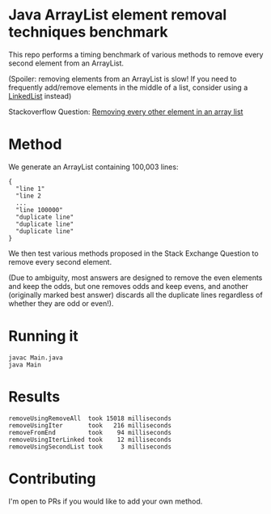 # Java ArrayList element removal techniques benchmark

This repo performs a timing benchmark of various methods to remove every second element from an ArrayList.

(Spoiler: removing elements from an ArrayList is slow! If you need to frequently add/remove elements in the middle of a list, consider using a [LinkedList](https://docs.oracle.com/javase/8/docs/api/java/util/LinkedList.html) instead)

Stackoverflow Question: [Removing every other element in an array list](https://stackoverflow.com/questions/61845242/removing-every-other-element-in-an-array-list/61845315)


# Method

We generate an ArrayList containing 100,003 lines:
```
{
  "line 1"
  "line 2
  ...
  "line 100000"
  "duplicate line"
  "duplicate line"
  "duplicate line"
}
```

We then test various methods proposed in the Stack Exchange Question to remove every second element.

(Due to ambiguity, most answers are designed to remove the even elements and keep the odds, but one removes odds and keep evens, and another (originally marked best answer) discards all the duplicate lines regardless of whether they are odd or even!).


# Running it

```
javac Main.java
java Main
```


# Results

```
removeUsingRemoveAll  took 15018 milliseconds
removeUsingIter       took   216 milliseconds
removeFromEnd         took    94 milliseconds
removeUsingIterLinked took    12 milliseconds
removeUsingSecondList took     3 milliseconds
```

# Contributing

I'm open to PRs if you would like to add your own method.

